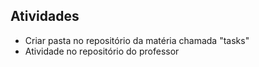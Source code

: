 ## Atividades
- Criar pasta no repositório da matéria chamada "tasks"
- Atividade no repositório do professor